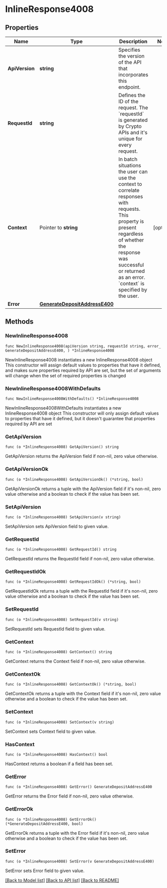 # InlineResponse4008

## Properties

Name | Type | Description | Notes
------------ | ------------- | ------------- | -------------
**ApiVersion** | **string** | Specifies the version of the API that incorporates this endpoint. | 
**RequestId** | **string** | Defines the ID of the request. The &#x60;requestId&#x60; is generated by Crypto APIs and it&#39;s unique for every request. | 
**Context** | Pointer to **string** | In batch situations the user can use the context to correlate responses with requests. This property is present regardless of whether the response was successful or returned as an error. &#x60;context&#x60; is specified by the user. | [optional] 
**Error** | [**GenerateDepositAddressE400**](GenerateDepositAddressE400.md) |  | 

## Methods

### NewInlineResponse4008

`func NewInlineResponse4008(apiVersion string, requestId string, error_ GenerateDepositAddressE400, ) *InlineResponse4008`

NewInlineResponse4008 instantiates a new InlineResponse4008 object
This constructor will assign default values to properties that have it defined,
and makes sure properties required by API are set, but the set of arguments
will change when the set of required properties is changed

### NewInlineResponse4008WithDefaults

`func NewInlineResponse4008WithDefaults() *InlineResponse4008`

NewInlineResponse4008WithDefaults instantiates a new InlineResponse4008 object
This constructor will only assign default values to properties that have it defined,
but it doesn't guarantee that properties required by API are set

### GetApiVersion

`func (o *InlineResponse4008) GetApiVersion() string`

GetApiVersion returns the ApiVersion field if non-nil, zero value otherwise.

### GetApiVersionOk

`func (o *InlineResponse4008) GetApiVersionOk() (*string, bool)`

GetApiVersionOk returns a tuple with the ApiVersion field if it's non-nil, zero value otherwise
and a boolean to check if the value has been set.

### SetApiVersion

`func (o *InlineResponse4008) SetApiVersion(v string)`

SetApiVersion sets ApiVersion field to given value.


### GetRequestId

`func (o *InlineResponse4008) GetRequestId() string`

GetRequestId returns the RequestId field if non-nil, zero value otherwise.

### GetRequestIdOk

`func (o *InlineResponse4008) GetRequestIdOk() (*string, bool)`

GetRequestIdOk returns a tuple with the RequestId field if it's non-nil, zero value otherwise
and a boolean to check if the value has been set.

### SetRequestId

`func (o *InlineResponse4008) SetRequestId(v string)`

SetRequestId sets RequestId field to given value.


### GetContext

`func (o *InlineResponse4008) GetContext() string`

GetContext returns the Context field if non-nil, zero value otherwise.

### GetContextOk

`func (o *InlineResponse4008) GetContextOk() (*string, bool)`

GetContextOk returns a tuple with the Context field if it's non-nil, zero value otherwise
and a boolean to check if the value has been set.

### SetContext

`func (o *InlineResponse4008) SetContext(v string)`

SetContext sets Context field to given value.

### HasContext

`func (o *InlineResponse4008) HasContext() bool`

HasContext returns a boolean if a field has been set.

### GetError

`func (o *InlineResponse4008) GetError() GenerateDepositAddressE400`

GetError returns the Error field if non-nil, zero value otherwise.

### GetErrorOk

`func (o *InlineResponse4008) GetErrorOk() (*GenerateDepositAddressE400, bool)`

GetErrorOk returns a tuple with the Error field if it's non-nil, zero value otherwise
and a boolean to check if the value has been set.

### SetError

`func (o *InlineResponse4008) SetError(v GenerateDepositAddressE400)`

SetError sets Error field to given value.



[[Back to Model list]](../README.md#documentation-for-models) [[Back to API list]](../README.md#documentation-for-api-endpoints) [[Back to README]](../README.md)



